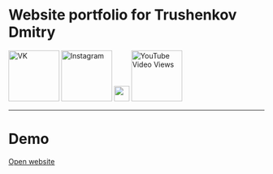 # Website portfolio for Trushenkov Dmitry

<!-- VK logo -->

<a href="https://vk.com/therealdmi"> <img src="https://upload.wikimedia.org/wikipedia/commons/3/36/Vkontakte.png" width="100px" alt="VK"></a><!-- INSTAGRAM logo -->
<a href="https://instagram.com/di._736"><img src="https://lh3.googleusercontent.com/proxy/N8hROlA2UFNKknb0yXcVers7EGU43x_leZ3YileIQhiw-RYeZ39bCamKEIZrPnVl0hG1pOKIHc7JgnT2fsXhD2mEjZjCHTIXDJEc9Yi9_FFuM-bY006J4gIlyQ" width="100px" alt="Instagram"></a><!-- Gmail logo -->
<a href="mailto:diman28051999@gmail.com"><img src="https://pngimg.com/uploads/gmail_logo/small/gmail_logo_PNG9.png"  width="30px"></a><!-- Youtube logo -->
<a href="https://www.youtube.com/channel/UCoybzfICNqmnm8EqdhNBSyA"><img alt="YouTube Video Views" src="https://upload.wikimedia.org/wikipedia/commons/thumb/b/b8/YouTube_Logo_2017.svg/1280px-YouTube_Logo_2017.svg.png" width="100px"></a>

---

# Demo
[Open website](https://trushenkov-dmi-portfolio.netlify.app/)

